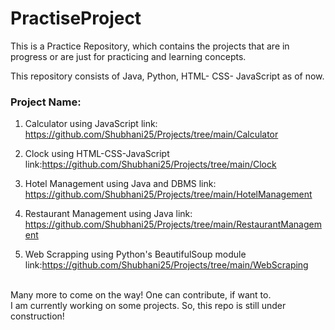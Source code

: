 # PractiseProject

This is a Practice Repository, which contains the projects that are in progress or are just for practicing and learning concepts. <br>



This repository consists of Java, Python, HTML- CSS- JavaScript as of now. <br>

### Project Name:

1. Calculator using JavaScript link: https://github.com/Shubhani25/Projects/tree/main/Calculator

2. Clock using HTML-CSS-JavaScript link:https://github.com/Shubhani25/Projects/tree/main/Clock

3. Hotel Management using Java and DBMS link: https://github.com/Shubhani25/Projects/tree/main/HotelManagement

4. Restaurant Management using Java link: https://github.com/Shubhani25/Projects/tree/main/RestaurantManagement

5. Web Scrapping using Python's BeautifulSoup module link:https://github.com/Shubhani25/Projects/tree/main/WebScraping

<br>
Many more to come on the way!
One can contribute, if want to.
<br>
I am currently working on some projects. So, this repo is still under construction!
